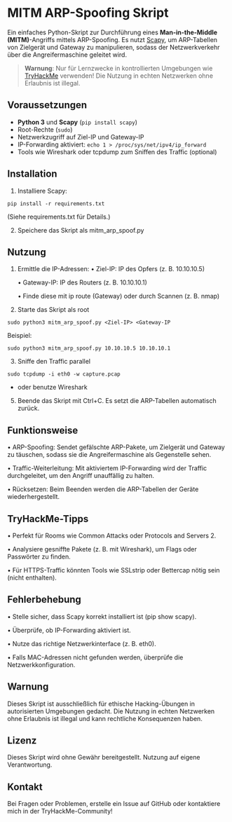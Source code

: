 # MITM ARP-Spoofing Skript

Ein einfaches Python-Skript zur Durchführung eines **Man-in-the-Middle (MITM)**-Angriffs mittels ARP-Spoofing. Es nutzt [Scapy](https://scapy.net/), um ARP-Tabellen von Zielgerät und Gateway zu manipulieren, sodass der Netzwerkverkehr über die Angreifermaschine geleitet wird. 

> **Warnung**: Nur für Lernzwecke in kontrollierten Umgebungen wie [TryHackMe](https://tryhackme.com/) verwenden! Die Nutzung in echten Netzwerken ohne Erlaubnis ist illegal.


## Voraussetzungen

- **Python 3** und **Scapy** (`pip install scapy`)
- Root-Rechte (`sudo`)
- Netzwerkzugriff auf Ziel-IP und Gateway-IP
- IP-Forwarding aktiviert:
      `echo 1 > /proc/sys/net/ipv4/ip_forward`
- Tools wie Wireshark oder tcpdump zum Sniffen des Traffic (optional)


## Installation

1.  Installiere Scapy:

`pip install -r requirements.txt`

(Siehe requirements.txt für Details.)


2. Speichere das Skript als mitm_arp_spoof.py


## Nutzung

1.  Ermittle die IP-Adressen:
	•  Ziel-IP: IP des Opfers (z. B. 10.10.10.5)
	
	•  Gateway-IP: IP des Routers (z. B. 10.10.10.1)
	
	•  Finde diese mit ip route (Gateway) oder durch Scannen (z. B. nmap)


2. Starte das Skript als root

`sudo python3 mitm_arp_spoof.py <Ziel-IP> <Gateway-IP`


Beispiel:

`sudo python3 mitm_arp_spoof.py 10.10.10.5 10.10.10.1`

  
3.  Sniffe den Traffic parallel

`sudo tcpdump -i eth0 -w capture.pcap`
- oder benutze Wireshark


5.  Beende das Skript mit Ctrl+C. 
   	  Es setzt die ARP-Tabellen automatisch zurück.


## Funktionsweise

•  ARP-Spoofing: Sendet gefälschte ARP-Pakete, um Zielgerät und Gateway zu täuschen, sodass sie die Angreifermaschine als Gegenstelle sehen.

•  Traffic-Weiterleitung: Mit aktiviertem IP-Forwarding wird der Traffic durchgeleitet, um den Angriff unauffällig zu halten.

•  Rücksetzen: Beim Beenden werden die ARP-Tabellen der Geräte wiederhergestellt.


## TryHackMe-Tipps

•  Perfekt für Rooms wie Common Attacks oder Protocols and Servers 2.

•  Analysiere gesniffte Pakete (z. B. mit Wireshark), um Flags oder Passwörter zu finden.

•  Für HTTPS-Traffic könnten Tools wie SSLstrip oder Bettercap nötig sein (nicht enthalten).


## Fehlerbehebung

•  Stelle sicher, dass Scapy korrekt installiert ist (pip show scapy).

•  Überprüfe, ob IP-Forwarding aktiviert ist.

•  Nutze das richtige Netzwerkinterface (z. B. eth0).

•  Falls MAC-Adressen nicht gefunden werden, überprüfe die Netzwerkkonfiguration.


## Warnung
Dieses Skript ist ausschließlich für ethische Hacking-Übungen in autorisierten Umgebungen gedacht. 
Die Nutzung in echten Netzwerken ohne Erlaubnis ist illegal und kann rechtliche Konsequenzen haben.


## Lizenz
Dieses Skript wird ohne Gewähr bereitgestellt. 
Nutzung auf eigene Verantwortung.


## Kontakt
Bei Fragen oder Problemen, erstelle ein Issue auf GitHub oder kontaktiere mich in der TryHackMe-Community!




